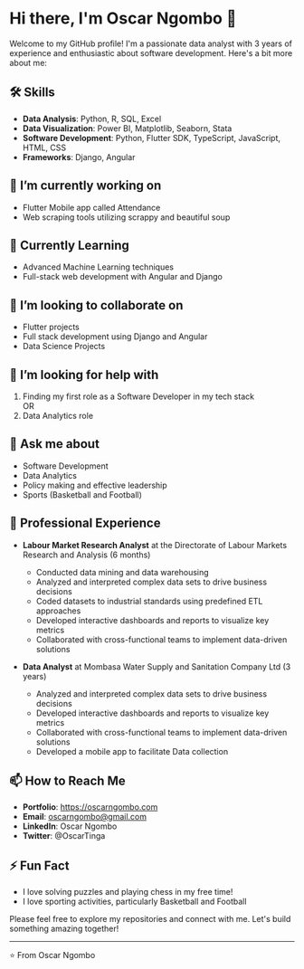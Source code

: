 # Hi there, I'm Oscar Ngombo 👋

Welcome to my GitHub profile! I'm a passionate data analyst with 3 years of experience and enthusiastic about software development. Here's a bit more about me:

## 🛠 Skills
- **Data Analysis**: Python, R, SQL, Excel
- **Data Visualization**: Power BI, Matplotlib, Seaborn, Stata
- **Software Development**: Python, Flutter SDK, TypeScript, JavaScript, HTML, CSS
- **Frameworks**: Django, Angular

## 🔭 I’m currently working on
- Flutter Mobile app called Attendance
- Web scraping tools utilizing scrappy and beautiful soup

## 🌱 Currently Learning
- Advanced Machine Learning techniques
- Full-stack web development with Angular and Django


## 👯 I’m looking to collaborate on
- Flutter projects
- Full stack development using Django and Angular
- Data Science Projects

## 🤔 I’m looking for help with
1. Finding my first role as a Software Developer in my tech stack
             <br>OR
2. Data Analytics role

## 💬 Ask me about
- Software Development
- Data Analytics
- Policy making and effective leadership
- Sports (Basketball and Football)

## 💼 Professional Experience
- **Labour Market Research Analyst** at the Directorate of Labour Markets Research and Analysis (6 months)
  - Conducted data mining and data warehousing
  - Analyzed and interpreted complex data sets to drive business decisions
  - Coded datasets to industrial standards using predefined ETL approaches
  - Developed interactive dashboards and reports to visualize key metrics
  - Collaborated with cross-functional teams to implement data-driven solutions
  
- **Data Analyst** at Mombasa Water Supply and Sanitation Company Ltd (3 years)
  - Analyzed and interpreted complex data sets to drive business decisions
  - Developed interactive dashboards and reports to visualize key metrics
  - Collaborated with cross-functional teams to implement data-driven solutions
  - Developed a mobile app to facilitate Data collection 

## 📫 How to Reach Me
- **Portfolio**: https://oscarngombo.com
- **Email**: oscarngombo@gmail.com
- **LinkedIn**: Oscar Ngombo
- **Twitter**: @OscarTinga

## ⚡ Fun Fact
- I love solving puzzles and playing chess in my free time!
- I love sporting activities, particularly Basketball and Football

Please feel free to explore my repositories and connect with me. Let's build something amazing together!

---

⭐️ From Oscar Ngombo

